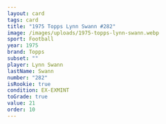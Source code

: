```yaml
---
layout: card
tags: card
title: "1975 Topps Lynn Swann #282"
image: /images/uploads/1975-topps-lynn-swann.webp
sport: Football
year: 1975
brand: Topps
subset: ""
player: Lynn Swann
lastName: Swann
number: "282"
isRookie: true
condition: EX-EXMINT
toGrade: true
value: 21
order: 10
---
```

